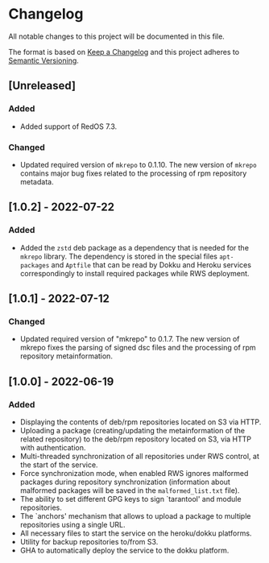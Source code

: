# Changelog

All notable changes to this project will be documented in this file.

The format is based on [Keep a Changelog](http://keepachangelog.com/en/1.0.0/)
and this project adheres to [Semantic Versioning](http://semver.org/spec/v2.0.0.html).

## [Unreleased]

### Added

- Added support of RedOS 7.3.

### Changed

- Updated required version of `mkrepo` to 0.1.10. The new version of `mkrepo`
  contains major bug fixes related to the processing of rpm repository metadata.

## [1.0.2] - 2022-07-22

### Added

- Added the `zstd` deb package as a dependency that is needed for the `mkrepo`
  library. The dependency is stored in the special files `apt-packages` and
  `Aptfile` that can be read by Dokku and Heroku services correspondingly to
  install required packages while RWS deployment.

## [1.0.1] - 2022-07-12

### Changed

- Updated required version of "mkrepo" to 0.1.7. The new version of mkrepo
  fixes the parsing of signed dsc files and the processing of rpm repository
  metainformation.

## [1.0.0] - 2022-06-19

### Added

- Displaying the contents of deb/rpm repositories located on S3 via HTTP.
- Uploading a package (creating/updating the metainformation of the related
  repository) to the deb/rpm repository located on S3, via HTTP with
  authentication.
- Multi-threaded synchronization of all repositories under RWS control, at
  the start of the service.
- Force synchronization mode, when enabled RWS ignores malformed packages
  during repository synchronization (information about malformed packages will
  be saved in the `malformed_list.txt` file).
- The ability to set different GPG keys to sign `tarantool' and module
  repositories.
- The `anchors' mechanism that allows to upload a package to multiple
  repositories using a single URL.
- All necessary files to start the service on the heroku/dokku platforms.
- Utility for backup repositories to/from S3.
- GHA to automatically deploy the service to the dokku platform.
